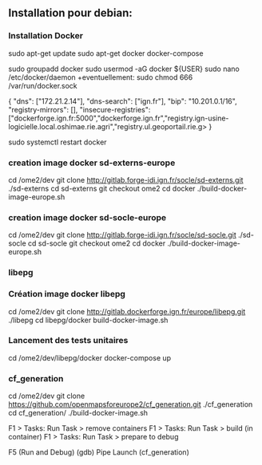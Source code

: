 
## Installation pour debian:
### Installation Docker
sudo apt-get update
sudo apt-get docker docker-compose

sudo groupadd docker
sudo usermod -aG docker ${USER}
sudo nano /etc/docker/daemon
+eventuellement: sudo chmod 666 /var/run/docker.sock

{ 
  "dns": ["172.21.2.14"],
  "dns-search": ["ign.fr"],
  "bip": "10.201.0.1/16",
  "registry-mirrors": [],
  "insecure-registries": ["dockerforge.ign.fr:5000","dockerforge.ign.fr","registry.ign-usine-logicielle.local.oshimae.rie.agri","registry.ul.geoportail.rie.g>
}

sudo systemctl restart docker


### creation image docker sd-externs-europe
cd /ome2/dev
git clone http://gitlab.forge-idi.ign.fr/socle/sd-externs.git ./sd-externs
cd sd-externs
git checkout ome2
cd docker
./build-docker-image-europe.sh


### creation image docker sd-socle-europe
cd /ome2/dev
git clone http://gitlab.forge-idi.ign.fr/socle/sd-socle.git ./sd-socle
cd sd-socle
git checkout ome2
cd docker
./build-docker-image-europe.sh

### libepg
### Création image docker libepg
cd /ome2/dev
git clone http://gitlab.dockerforge.ign.fr/europe/libepg.git ./libepg
cd libepg/docker
build-docker-image.sh

### Lancement des tests unitaires
cd /ome2/dev/libepg/docker
docker-compose up

### cf_generation
cd /ome2/dev
git clone https://github.com/openmapsforeurope2/cf_generation.git ./cf_generation
cd cf_generation/
./build-docker-image.sh

F1 > Tasks: Run Task > remove containers
F1 > Tasks: Run Task > build (in container)
F1 > Tasks: Run Task > prepare to debug

F5 (Run and Debug)
(gdb) Pipe Launch (cf_generation)